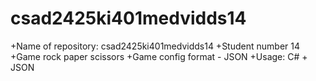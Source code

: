 # csad2425ki401medvidds14
+Name of repository: csad2425ki401medvidds14
+Student number 14
+Game rock paper scissors
+Game config format - JSON
+Usage: C# + JSON
